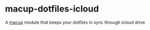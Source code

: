 # macup-dotfiles-icloud

A [macup](https://github.com/eeerlend/macup) module that keeps your dotfiles in sync through icloud drive
